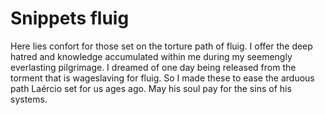 # Snippets fluig
Here lies confort for those set on the torture path of fluig.
I offer the deep hatred and knowledge accumulated within me during my seemengly everlasting pilgrimage.
I dreamed of one day being released from the torment that is wageslaving for fluig. So I made these to ease the arduous path Laércio set for us ages ago. May his soul pay for the sins of his systems.
